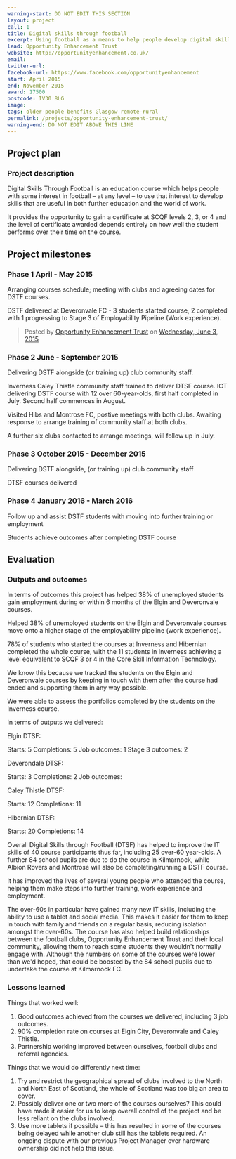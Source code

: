 ```yaml
---
warning-start: DO NOT EDIT THIS SECTION
layout: project
call: 1
title: Digital skills through football
excerpt: Using football as a means to help people develop digital skills
lead: Opportunity Enhancement Trust
website: http://opportunityenhancement.co.uk/
email: 
twitter-url: 
facebook-url: https://www.facebook.com/opportunityenhancement
start: April 2015
end: November 2015
award: 17500
postcode: IV30 8LG
image:
tags: older-people benefits Glasgow remote-rural 
permalink: /projects/opportunity-enhancement-trust/
warning-end: DO NOT EDIT ABOVE THIS LINE
---
```


## Project plan

### Project description

Digital Skills Through Football is an education course which helps people with some interest in football – at any level – to use that interest to develop skills that are useful in both further education and the world of work. 

It provides the opportunity to gain a certificate at SCQF levels 2, 3, or 4 and the level of certificate awarded depends entirely on how well the student performs over their time on the course. 


## Project milestones

### Phase 1 April - May 2015

Arranging courses schedule; meeting with clubs and agreeing dates for DSTF courses.

DSTF delivered at Deveronvale FC - 3 students started course, 2 completed with 1 progressing to Stage 3 of Employability Pipeline (Work experience).

<div id="fb-root"></div><script>(function(d, s, id) {  var js, fjs = d.getElementsByTagName(s)[0];  if (d.getElementById(id)) return;  js = d.createElement(s); js.id = id;  js.src = "//connect.facebook.net/en_US/sdk.js#xfbml=1&version=v2.3";  fjs.parentNode.insertBefore(js, fjs);}(document, 'script', 'facebook-jssdk'));</script><div class="fb-post" data-href="https://www.facebook.com/opportunityenhancement/photos/a.951296964905295.1073741828.838979202803739/1025744634127194/?type=1" data-width="500"><div class="fb-xfbml-parse-ignore"><blockquote cite="https://www.facebook.com/opportunityenhancement/photos/a.951296964905295.1073741828.838979202803739/1025744634127194/?type=1">Posted by <a href="https://www.facebook.com/opportunityenhancement">Opportunity Enhancement Trust</a> on&nbsp;<a href="https://www.facebook.com/opportunityenhancement/photos/a.951296964905295.1073741828.838979202803739/1025744634127194/?type=1">Wednesday, June 3, 2015</a></blockquote></div></div> 

### Phase 2 June - September 2015

Delivering DSTF alongside (or training up) club community staff.

Inverness Caley Thistle community staff trained to deliver DTSF course.
ICT delivering DSTF course with 12 over 60-year-olds, first half completed in July. Second half commences in August.

Visited Hibs and Montrose FC, postive meetings with both clubs. Awaiting response to arrange training of community staff at both clubs.  

A further six clubs contacted to arrange meetings, will follow up in July.

### Phase 3 October 2015 - December 2015

Delivering DSTF alongside, (or training up) club community staff

DTSF courses delivered 

### Phase 4 January 2016 - March 2016

Follow up and assist DSTF students with moving into further training or employment

Students achieve outcomes after completing DSTF course 


## Evaluation

### Outputs and outcomes

In terms of outcomes this project has helped 38% of unemployed students gain employment during or within 6 months of the Elgin and Deveronvale courses. 

Helped 38% of unemployed students on the Elgin and Deveronvale courses move onto a higher stage of the employability pipeline (work experience).

78% of students who started the courses at Inverness and Hibernian completed the whole course, with the 11 students in Inverness achieving a level equivalent to SCQF 3 or 4 in the Core Skill Information Technology. 

We know this because we tracked the students on the Elgin and Deveronvale courses by keeping in touch with them after the course had ended and supporting them in any way possible. 

We were able to assess the portfolios completed by the students on the Inverness course. 

In terms of outputs we delivered: 

Elgin DTSF:

Starts: 5  Completions: 5  Job outcomes: 1  Stage 3 outcomes: 2

Deverondale DTSF:

Starts: 3  Completions:  2  Job outcomes: 

Caley Thistle DTSF:

Starts: 12  Completions: 11 

Hibernian DTSF:

Starts: 20  Completions: 14 

Overall Digital Skills through Football (DTSF) has helped to improve the IT skills of 40 course participants thus far, including 25 over-60 year-olds. A further 84 school pupils are due to do the course in Kilmarnock, while Albion Rovers and Montrose will also be completing/running a DSTF course. 

It has improved the lives of several young people who attended the course, helping them make steps into further training, work experience and employment.

The over-60s in particular have gained many new IT skills, including the ability to use a tablet and social media.  This makes it easier for them to keep in touch with family and friends on a regular basis, reducing isolation amongst the over-60s.
The course has also helped build relationships between the football clubs, Opportunity Enhancement Trust and their local community, allowing them to reach some students they wouldn't normally engage with.
Although the numbers on some of the courses were lower than we'd hoped, that could be boosted by the 84 school pupils due to undertake the course at Kilmarnock FC.

### Lessons learned

Things that worked well:

1. Good outcomes achieved from the courses we delivered, including 3 job outcomes. 
2. 90% completion rate on courses at Elgin City, Deveronvale and Caley Thistle. 
3. Partnership working improved between ourselves, football clubs and referral agencies.

Things that we would do differently next time:

1.	Try and restrict the geographical spread of clubs involved to the North and North East of Scotland, the whole of Scotland was too big an area to cover. 
2.	Possibly deliver one or two more of the courses ourselves? This could have made it easier for us to keep overall control of the project and be less reliant on the clubs involved. 
3.	Use more tablets if possible – this has resulted in some of the courses being delayed while another club still has the tablets required. An ongoing dispute with our previous Project Manager over hardware ownership did not help this issue.
